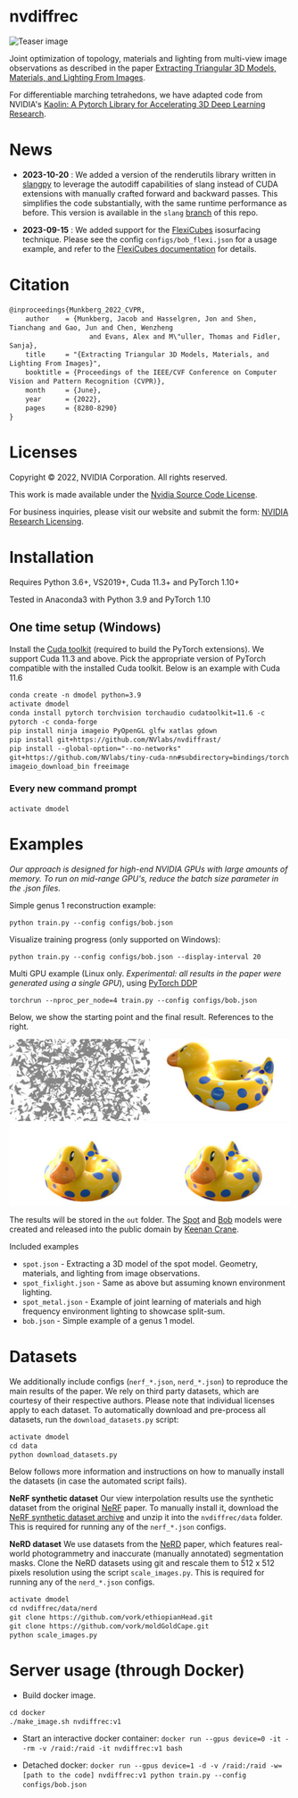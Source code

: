 # nvdiffrec

![Teaser image](https://nvlabs.github.io/nvdiffrec/assets/system.JPG "Teaser image")

Joint optimization of topology, materials and lighting from multi-view image observations 
as described in the paper
[Extracting Triangular 3D Models, Materials, and Lighting From Images](https://nvlabs.github.io/nvdiffrec/).

For differentiable marching tetrahedons, we have adapted code from NVIDIA's [Kaolin: A Pytorch Library for Accelerating 3D Deep Learning Research](https://github.com/NVIDIAGameWorks/kaolin).

# News

- **2023-10-20** : We added a version of the renderutils library written in [slangpy](https://shader-slang.com/slang/user-guide/a1-02-slangpy.html) to leverage the autodiff capabilities of slang instead of CUDA extensions with manually crafted forward and backward passes. This simplifies the code substantially, with the same runtime performance as before. This version is available in the `slang` [branch](https://github.com/NVlabs/nvdiffrec/tree/slang) of this repo.

- **2023-09-15** : We added support for the [FlexiCubes](https://research.nvidia.com/labs/toronto-ai/flexicubes/) isosurfacing technique. Please see the config `configs/bob_flexi.json` for a usage example, and refer to the [FlexiCubes documentation](https://github.com/nv-tlabs/FlexiCubes) for details.

# Citation

```
@inproceedings{Munkberg_2022_CVPR,
    author    = {Munkberg, Jacob and Hasselgren, Jon and Shen, Tianchang and Gao, Jun and Chen, Wenzheng 
                    and Evans, Alex and M\"uller, Thomas and Fidler, Sanja},
    title     = "{Extracting Triangular 3D Models, Materials, and Lighting From Images}",
    booktitle = {Proceedings of the IEEE/CVF Conference on Computer Vision and Pattern Recognition (CVPR)},
    month     = {June},
    year      = {2022},
    pages     = {8280-8290}
}
```

# Licenses

Copyright &copy; 2022, NVIDIA Corporation. All rights reserved.

This work is made available under the [Nvidia Source Code License](https://github.com/NVlabs/nvdiffrec/blob/main/LICENSE.txt).

For business inquiries, please visit our website and submit the form: [NVIDIA Research Licensing](https://www.nvidia.com/en-us/research/inquiries/).

# Installation

Requires Python 3.6+, VS2019+, Cuda 11.3+ and PyTorch 1.10+

Tested in Anaconda3 with Python 3.9 and PyTorch 1.10

## One time setup (Windows)

Install the [Cuda toolkit](https://developer.nvidia.com/cuda-toolkit) (required to build the PyTorch extensions).
We support Cuda 11.3 and above.
Pick the appropriate version of PyTorch compatible with the installed Cuda toolkit.
Below is an example with Cuda 11.6

```
conda create -n dmodel python=3.9
activate dmodel
conda install pytorch torchvision torchaudio cudatoolkit=11.6 -c pytorch -c conda-forge
pip install ninja imageio PyOpenGL glfw xatlas gdown
pip install git+https://github.com/NVlabs/nvdiffrast/
pip install --global-option="--no-networks" git+https://github.com/NVlabs/tiny-cuda-nn#subdirectory=bindings/torch
imageio_download_bin freeimage
```

### Every new command prompt
`activate dmodel`

# Examples

*Our approach is designed for high-end NVIDIA GPUs with large amounts of memory.
To run on mid-range GPU's, reduce the batch size parameter in the .json files.*

Simple genus 1 reconstruction example:
```
python train.py --config configs/bob.json
```
Visualize training progress (only supported on Windows):
```
python train.py --config configs/bob.json --display-interval 20
```

Multi GPU example (Linux only. *Experimental: all results in the paper were generated using a single GPU*),
using [PyTorch DDP](https://pytorch.org/docs/stable/elastic/run.html#launcher-api)
```
torchrun --nproc_per_node=4 train.py --config configs/bob.json
```

Below, we show the starting point and the final result. References to the right.

![Initial guess](images/start_of_training.jpg "Intial guess")
![Our result](images/end_of_training.jpg "Our result")

The results will be stored in the `out` folder.
The [Spot](http://www.cs.cmu.edu/~kmcrane/Projects/ModelRepository/index.html#spot) and
[Bob](https://www.cs.cmu.edu/~kmcrane/Projects/ModelRepository/index.html) models were
created and released into the public domain by [Keenan Crane](http://www.cs.cmu.edu/~kmcrane/index.html).

Included examples

- `spot.json` - Extracting a 3D model of the spot model. Geometry, materials, and lighting from image observations.
- `spot_fixlight.json` - Same as above but assuming known environment lighting.
- `spot_metal.json` - Example of joint learning of materials and high frequency environment lighting to showcase split-sum.
- `bob.json` - Simple example of a genus 1 model.

# Datasets

We additionally include configs (`nerf_*.json`, `nerd_*.json`) to reproduce the main results of the paper. We rely on third party datasets, which
are courtesy of their respective authors. Please note
that individual licenses apply to each dataset. To automatically download and pre-process all datasets, run the 
`download_datasets.py` script:
```
activate dmodel
cd data
python download_datasets.py
```
Below follows more information and instructions on how to manually install the datasets (in case the automated script fails).

**NeRF synthetic dataset** Our view interpolation results use the synthetic dataset from the original [NeRF](https://github.com/bmild/nerf) paper.
To manually install it, download the [NeRF synthetic dataset archive](https://drive.google.com/uc?export=download&id=18JxhpWD-4ZmuFKLzKlAw-w5PpzZxXOcG)
and unzip it into the `nvdiffrec/data` folder. This is required for running any of the `nerf_*.json` configs.

**NeRD dataset** We use datasets from the [NeRD](https://markboss.me/publication/2021-nerd/) paper, which features real-world photogrammetry and inaccurate
(manually annotated) segmentation masks. Clone the NeRD datasets using git and rescale them to 512 x 512 pixels resolution using the script
`scale_images.py`. This is required for running any of the `nerd_*.json` configs.
```
activate dmodel
cd nvdiffrec/data/nerd
git clone https://github.com/vork/ethiopianHead.git
git clone https://github.com/vork/moldGoldCape.git
python scale_images.py
```

# Server usage (through Docker)

- Build docker image.
```
cd docker
./make_image.sh nvdiffrec:v1
```

- Start an interactive docker container:
`docker run --gpus device=0 -it --rm -v /raid:/raid -it nvdiffrec:v1 bash`

- Detached docker:
`docker run --gpus device=1 -d -v /raid:/raid -w=[path to the code] nvdiffrec:v1 python train.py --config configs/bob.json`
